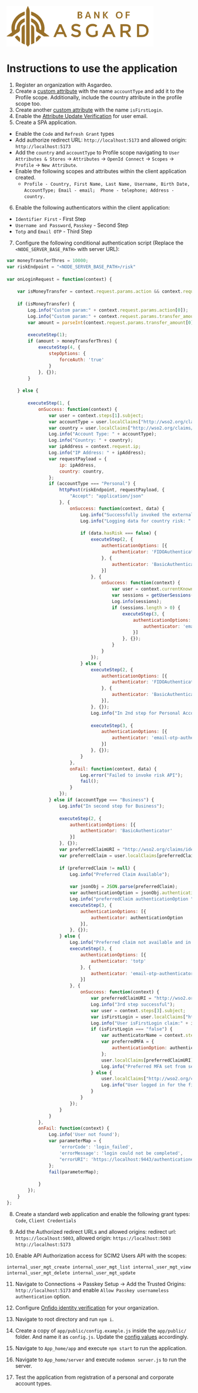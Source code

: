 <img src="./logo.png" width="400" alt="Bank of Asgard" />

# Instructions to use the application

1. Register an organization with Asgardeo.
2. Create a [custom attribute](https://wso2.com/asgardeo/docs/guides/users/attributes/manage-attributes/) with the name `accountType` and add it to the Profile scope. Additionally, include the country attribute in the profile scope too.
3. Create another [custom attribute](https://wso2.com/asgardeo/docs/guides/users/attributes/manage-attributes/) with the name `isFirstLogin`.
4. Enable the [Attribute Update Verification](https://wso2.com/asgardeo/docs/guides/users/attributes/user-attribute-change-verification/) for user email.
5. Create a SPA application.
  * Enable the `Code` and `Refresh Grant` types
  * Add authorize redirect URL: `http://localhost:5173` and allowed origin: `http://localhost:5173`
  * Add the `country` and `accountType` to Profile scope navigating to `User Attributes & Stores` -> `Attributes` -> `OpenId Connect` -> `Scopes` -> `Profile` -> `New Attribute`.
  * Enable the following scopes and attributes within the client application created.  
    * `Profile - Country, First Name, Last Name, Username, Birth Date, AccountType; Email - email;  Phone - telephone; Address - country.`
6. Enable the following authenticators within the client application:
  * `Identifier First` - First Step
  * `Username and Password`, `Passkey` - Second Step
  * `Totp` and `Email OTP` - Third Step
7. Configure the following conditional authentication script (Replace the `<NODE_SERVER_BASE_PATH>` with server URL):
```js
var moneyTransferThres = 10000;
var riskEndpoint = "<NODE_SERVER_BASE_PATH>/risk"

var onLoginRequest = function(context) {

    var isMoneyTransfer = context.request.params.action && context.request.params.action[0] === "money-transfer";

    if (isMoneyTransfer) {
        Log.info("Custom param:" + context.request.params.action[0]);
        Log.info("Custom param:" + context.request.params.transfer_amount[0]);
        var amount = parseInt(context.request.params.transfer_amount[0] || -1);

        executeStep(1);
        if (amount > moneyTransferThres) {
            executeStep(4, {
                stepOptions: {
                    forceAuth: 'true'
                }
            }, {});
        }

    } else {

        executeStep(1, {
            onSuccess: function(context) {
                var user = context.steps[1].subject;
                var accountType = user.localClaims["http://wso2.org/claims/accountType"];
                var country = user.localClaims["http://wso2.org/claims/country"];
                Log.info("Account Type: " + accountType);
                Log.info("Country: " + country);
                var ipAddress = context.request.ip;
                Log.info("IP Address: " + ipAddress);
                var requestPayload = {
                    ip: ipAddress,
                    country: country,
                };
                if (accountType === "Personal") {
                    httpPost(riskEndpoint, requestPayload, {
                        "Accept": "application/json"
                    }, {
                        onSuccess: function(context, data) {
                            Log.info("Successfully invoked the external API.");
                            Log.info("Logging data for country risk: " + data.hasRisk);

                            if (data.hasRisk === false) {
                                executeStep(2, {
                                    authenticationOptions: [{
                                        authenticator: 'FIDOAuthenticator'
                                    }, {
                                        authenticator: 'BasicAuthenticator'
                                    }]
                                }, {
                                    onSuccess: function(context) {
                                        var user = context.currentKnownSubject;
                                        var sessions = getUserSessions(user);
                                        Log.info(sessions);
                                        if (sessions.length > 0) {
                                            executeStep(3, {
                                                authenticationOptions: [{
                                                    authenticator: 'email-otp-authenticator'
                                                }]
                                            }, {});
                                        }
                                    }
                                });
                            } else {
                                executeStep(2, {
                                    authenticationOptions: [{
                                        authenticator: 'FIDOAuthenticator'
                                    }, {
                                        authenticator: 'BasicAuthenticator'
                                    }],
                                }, {});
                                Log.info("In 2nd step for Personal Accounts");

                                executeStep(3, {
                                    authenticationOptions: [{
                                        authenticator: 'email-otp-authenticator'
                                    }]
                                }, {});
                            }
                        },
                        onFail: function(context, data) {
                            Log.error("Failed to invoke risk API");
                            fail();
                        }
                    });
                } else if (accountType === "Business") {
                    Log.info("In second step for Business");

                    executeStep(2, {
                        authenticationOptions: [{
                            authenticator: 'BasicAuthenticator'
                        }]
                    }, {});
                    var preferredClaimURI = "http://wso2.org/claims/identity/preferredMFAOption";
                    var preferredClaim = user.localClaims[preferredClaimURI];

                    if (preferredClaim != null) {
                        Log.info("Preferred Claim Available");

                        var jsonObj = JSON.parse(preferredClaim);
                        var authenticationOption = jsonObj.authenticationOption;
                        Log.info("preferredClaim authenticationOption " + authenticationOption);
                        executeStep(3, {
                            authenticationOptions: [{
                                authenticator: authenticationOption
                            }],
                        }, {});
                    } else {
                        Log.info("Preferred claim not available and in 3rd step");
                        executeStep(3, {
                            authenticationOptions: [{
                                authenticator: 'totp'
                            }, {
                                authenticator: 'email-otp-authenticator'
                            }]
                        }, {
                            onSuccess: function(context) {
                                var preferredClaimURI = "http://wso2.org/claims/identity/preferredMFAOption";
                                Log.info("3rd step successful");
                                var user = context.steps[3].subject;
                                var isFirstLogin = user.localClaims["http://wso2.org/claims/isFirstLogin"];
                                Log.info("User isFirstLogin claim:" + isFirstLogin);
                                if (isFirstLogin === "false") {
                                    var authenticatorName = context.steps[3].authenticator;
                                    var preferredMFA = {
                                        authenticationOption: authenticatorName
                                    };
                                    user.localClaims[preferredClaimURI] = JSON.stringify(preferredMFA);
                                    Log.info("Preferred MFA set from second login for user" + user.username + " as " + user.localClaims[preferredClaimURI]);
                                } else {
                                    user.localClaims["http://wso2.org/claims/isFirstLogin"] = false;
                                    Log.info("User logged in for the first time. Setting isFirstLogin to false");
                                }
                            }
                        });
                    }
                }
            },
            onFail: function(context) {
                Log.info('User not found');
                var parameterMap = {
                    'errorCode': 'login_failed',
                    'errorMessage': 'login could not be completed',
                    "errorURI": 'https://localhost:9443/authenticationendpoint/login.jsp'
                };
                fail(parameterMap);

            }
        });
    }
};

```
8. Create a standard web application and enable the following grant types:
  `Code`, `Client Credentials`
9. Add the Authorized redirect URLs and allowed origins:
redirect url: `https://localhost:5003`, allowed origin: `https://localhost:5003 http://localhost:5173`

10. Enable API Authorization access for SCIM2 Users API with the scopes:
```
internal_user_mgt_create internal_user_mgt_list internal_user_mgt_view internal_user_mgt_delete internal_user_mgt_update
```
11. Navigate to Connections -> Passkey Setup -> Add the Trusted Origins: `http://localhost:5173` and enable `Allow Passkey usernameless authentication` option.

12. Configure [Onfido identity verification](https://wso2.com/asgardeo/docs/guides/identity-verification/add-identity-verification-with-onfido/) for your organization.

13. Navigate to root directory and run `npm i`.
14. Create a copy of `app/public/config.example.js` inside the `app/public/` folder. And name it as `config.js`. Update the [config values](docs/config-properties.md) accordingly.
15. Navigate to `App_home/app` and execute `npm start` to run the application.
16. Navigate to `App_home/server` and execute `nodemon server.js` to run the server.
17. Test the application from registration of a personal and corporate account types.

